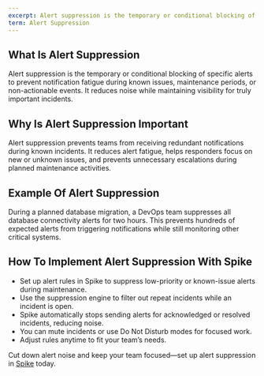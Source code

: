 ```yaml
---
excerpt: Alert suppression is the temporary or conditional blocking of specific alerts to prevent notification fatigue during known issues, maintenance periods, or non-actionable events.
term: Alert Suppression
---
```

## What Is Alert Suppression

Alert suppression is the temporary or conditional blocking of specific alerts to prevent notification fatigue during known issues, maintenance periods, or non-actionable events. It reduces noise while maintaining visibility for truly important incidents.

## Why Is Alert Suppression Important

Alert suppression prevents teams from receiving redundant notifications during known incidents. It reduces alert fatigue, helps responders focus on new or unknown issues, and prevents unnecessary escalations during planned maintenance activities.

## Example Of Alert Suppression

During a planned database migration, a DevOps team suppresses all database connectivity alerts for two hours. This prevents hundreds of expected alerts from triggering notifications while still monitoring other critical systems.

## How To Implement Alert Suppression With Spike

- Set up alert rules in Spike to suppress low-priority or known-issue alerts during maintenance.
- Use the suppression engine to filter out repeat incidents while an incident is open.
- Spike automatically stops sending alerts for acknowledged or resolved incidents, reducing noise.
- You can mute incidents or use Do Not Disturb modes for focused work.
- Adjust rules anytime to fit your team’s needs.

Cut down alert noise and keep your team focused—set up alert suppression in [Spike](https://app.spike.sh/signup) today.